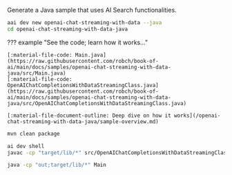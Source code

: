 Generate a Java sample that uses AI Search functionalities.

``` bash
aai dev new openai-chat-streaming-with-data --java
cd openai-chat-streaming-with-data-java
```

??? example "See the code; learn how it works..."

    [:material-file-code: Main.java](https://raw.githubusercontent.com/robch/book-of-ai/main/docs/samples/openai-chat-streaming-with-data-java/src/Main.java)  
    [:material-file-code: OpenAIChatCompletionsWithDataStreamingClass.java](https://raw.githubusercontent.com/robch/book-of-ai/main/docs/samples/openai-chat-streaming-with-data-java/src/OpenAIChatCompletionsWithDataStreamingClass.java)

    [:material-file-document-outline: Deep dive on how it works](/openai-chat-streaming-with-data-java/sample-overview.md)  

``` bash title="Restore packages"
mvn clean package
```

``` bash title="Build the sample"
ai dev shell
javac -cp "target/lib/*" src/OpenAIChatCompletionsWithDataStreamingClass.java src/Main.java -d out
```

``` bash title="Run the sample"
java -cp "out;target/lib/*" Main
```
